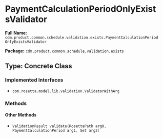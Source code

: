# PaymentCalculationPeriodOnlyExistsValidator

**Full Name:** `cdm.product.common.schedule.validation.exists.PaymentCalculationPeriodOnlyExistsValidator`

**Package:** `cdm.product.common.schedule.validation.exists`

## Type: Concrete Class

### Implemented Interfaces

- `com.rosetta.model.lib.validation.ValidatorWithArg`

### Methods

#### Other Methods

- `ValidationResult validate(RosettaPath arg0, PaymentCalculationPeriod arg1, Set arg2)`

